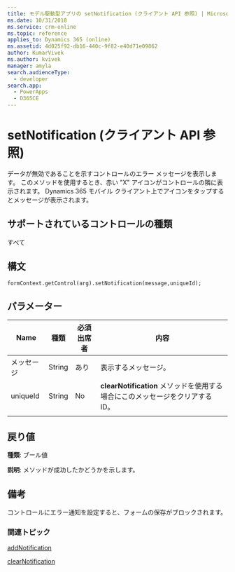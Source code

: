 ```yaml
---
title: モデル駆動型アプリの setNotification (クライアント API 参照) | Microsoft Docs
ms.date: 10/31/2018
ms.service: crm-online
ms.topic: reference
applies_to: Dynamics 365 (online)
ms.assetid: 4d025f92-db16-440c-9f82-e40d71e09862
author: KumarVivek
ms.author: kvivek
manager: amyla
search.audienceType:
  - developer
search.app:
  - PowerApps
  - D365CE
---
```

# <a name="setnotification-client-api-reference"></a>setNotification (クライアント API 参照)



データが無効であることを示すコントロールのエラー メッセージを表示します。 このメソッドを使用するとき、赤い "X" アイコンがコントロールの隣に表示されます。 Dynamics 365 モバイル クライアント上でアイコンをタップするとメッセージが表示されます。 

## <a name="control-types-supported"></a>サポートされているコントロールの種類

すべて

## <a name="syntax"></a>構文

`formContext.getControl(arg).setNotification(message,uniqueId);`

## <a name="parameters"></a>パラメーター

|Name | 種類​​ | 必須出席者 | 内容|
|--|--|--|--|
|メッセージ |String |あり|表示するメッセージ。| 
|uniqueId |String |No|**clearNotification** メソッドを使用する場合にこのメッセージをクリアする ID。
| | |

## <a name="return-value"></a>戻り値
**種類**: ブール値 

**説明**: メソッドが成功したかどうかを示します。

## <a name="remarks"></a>備考

コントロールにエラー通知を設定すると、フォームの保存がブロックされます。

### <a name="related-topics"></a>関連トピック

[addNotification](addNotification.md)

[clearNotification](clearNotification.md)